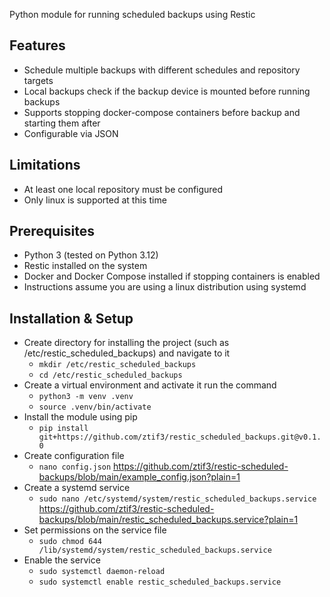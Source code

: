 Python module for running scheduled backups using Restic

## Features
- Schedule multiple backups with different schedules and repository targets
- Local backups check if the backup device is mounted before running backups
- Supports stopping docker-compose containers before backup and starting them after
- Configurable via JSON

## Limitations
- At least one local repository must be configured
- Only linux is supported at this time

## Prerequisites
- Python 3 (tested on Python 3.12)
- Restic installed on the system
- Docker and Docker Compose installed if stopping containers is enabled
- Instructions assume you are using a linux distribution using systemd

## Installation & Setup
- Create directory for installing the project (such as /etc/restic_scheduled_backups) and navigate to it
  - `mkdir /etc/restic_scheduled_backups`
  - `cd /etc/restic_scheduled_backups`
- Create a virtual environment and activate it run the command 
  - `python3 -m venv .venv`
  - `source .venv/bin/activate`
- Install the module using pip
  - `pip install git+https://github.com/ztif3/restic_scheduled_backups.git@v0.1.0`
- Create configuration file
  - `nano config.json`
  https://github.com/ztif3/restic-scheduled-backups/blob/main/example_config.json?plain=1
- Create a systemd service
  - `sudo nano /etc/systemd/system/restic_scheduled_backups.service`
  https://github.com/ztif3/restic-scheduled-backups/blob/main/restic_scheduled_backups.service?plain=1
- Set permissions on the service file
  - `sudo chmod 644 /lib/systemd/system/restic_scheduled_backups.service`
- Enable the service
  - `sudo systemctl daemon-reload`
  - `sudo systemctl enable restic_scheduled_backups.service`
